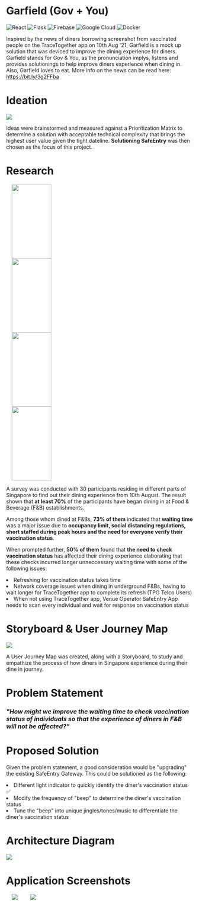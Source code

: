 # Garfield (Gov + You)
![React](https://img.shields.io/badge/react-%2320232a.svg?style=for-the-badge&logo=react&logoColor=%2361DAFB)
![Flask](https://img.shields.io/badge/flask-%23000.svg?style=for-the-badge&logo=flask&logoColor=white)
![Firebase](https://img.shields.io/badge/firebase-%23039BE5.svg?style=for-the-badge&logo=firebase)
![Google Cloud](https://img.shields.io/badge/GoogleCloud-%234285F4.svg?style=for-the-badge&logo=google-cloud&logoColor=white)
![Docker](https://img.shields.io/badge/docker-%230db7ed.svg?style=for-the-badge&logo=docker&logoColor=white)

Inspired by the news of diners borrowing screenshot from vaccinated people on the TraceTogether app on 10th Aug '21, Garfield is a mock up solution that was deviced to improve the dining experience for diners. Garfield stands for Gov & You, as the pronunciation implys, listens and provides solutionings to help improve diners experience when dining in. Also, Garfield loves to eat. More info on the news can be read here: https://bit.ly/3g2FFba

# Ideation
<div>
  <img src="https://imgur.com/io5cWzp.jpg">
</div>

Ideas were brainstormed and measured against a Prioritization Matrix to determine a solution with acceptable technical complexity that brings the highest user value given the tight dateline. **Solutioning SafeEntry** was then chosen as the focus of this project.

# Research
<div>
  <img width="46%" height="200px" hspace="15" src="https://i.imgur.com/dSBGdJ8.png">
  <img width="46%" height="200px" hspace="15" src="https://i.imgur.com/BsJOg7x.png">
  <img width="46%" height="200px" hspace="15" src="https://i.imgur.com/iRr5MKl.png">
  <img width="46%" height="200px" hspace="15" src="https://i.imgur.com/0vksfHD.png">
</div>

A survey was conducted with 30 participants residing in different parts of Singapore to find out their dining experience from 10th August. The result shown that **at least 70%** of the participants have began dining in at Food & Beverage (F&B) establishments.<br />

Among those whom dined at F&Bs, **73% of them** indicated that **waiting time** was a major issue due to **occupancy limit, social distancing regulations, short staffed during peak hours and the need for everyone verify their vaccination status**.<br />

When prompted further, **50% of them** found that **the need to check vaccination status** has affected their dining experience elaborating that these checks incurred longer unneccessary waiting time with some of the following issues:
<li>Refreshing for vaccination status takes time</li>
<li>Network coverage issues when dining in underground F&Bs, having to wait longer for TraceTogether app to complete its refresh (TPG Telco Users)</li>
<li>When not using TraceTogether app, Venue Operator SafeEntry App needs to scan every individual and wait for response on vaccination status</li>

# Storyboard & User Journey Map
<div>
  <img src="https://i.imgur.com/NgY6NsY.png">
</div>

A User Journey Map was created, along with a Storyboard, to study and empathize the process of how diners in Singapore experience during their dine in journey.

# Problem Statement
### _"How might we improve the waiting time to check vaccination status of individuals so that the experience of diners in F&B will not be affected?"_

# Proposed Solution
Given the problem statement, a good consideration would be "upgrading" the existing SafeEntry Gateway.
This could be solutioned as the following:
<li>Different light indicator to quickly identify the diner's vaccination status ✅</li>
<li>Modify the frequency of "beep" to determine the diner's vaccination status</li>
<li>Tune the "beep" into unique jingles/tones/music to differentiate the diner's vaccination status</li>

# Architecture Diagram
<div>
  <img src="https://i.imgur.com/ZqOuylS.png">
</div>

# Application Screenshots
<div>
  <img hspace="15" src="https://i.imgur.com/tf3rWhX.png">
  <img hspace="15" src="https://i.imgur.com/Gu6CkVo.png">
</div>
